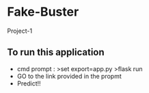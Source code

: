 # Fake-Buster
Project-1 
## To run this application
  - cmd prompt : >set export=app.py
                 >flask run
  - GO to the link provided in the propmt
  - Predict!!

